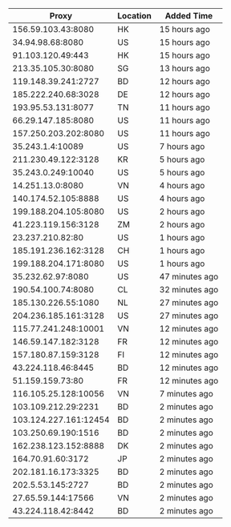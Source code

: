 | Proxy | Location | Added Time |
|---------|----------|------------|
| 156.59.103.43:8080 | HK | 15 hours ago |
| 34.94.98.68:8080 | US | 15 hours ago |
| 91.103.120.49:443 | HK | 15 hours ago |
| 213.35.105.30:8080 | SG | 13 hours ago |
| 119.148.39.241:2727 | BD | 12 hours ago |
| 185.222.240.68:3028 | DE | 12 hours ago |
| 193.95.53.131:8077 | TN | 11 hours ago |
| 66.29.147.185:8080 | US | 11 hours ago |
| 157.250.203.202:8080 | US | 11 hours ago |
| 35.243.1.4:10089 | US | 7 hours ago |
| 211.230.49.122:3128 | KR | 5 hours ago |
| 35.243.0.249:10040 | US | 5 hours ago |
| 14.251.13.0:8080 | VN | 4 hours ago |
| 140.174.52.105:8888 | US | 4 hours ago |
| 199.188.204.105:8080 | US | 2 hours ago |
| 41.223.119.156:3128 | ZM | 2 hours ago |
| 23.237.210.82:80 | US | 1 hours ago |
| 185.191.236.162:3128 | CH | 1 hours ago |
| 199.188.204.171:8080 | US | 1 hours ago |
| 35.232.62.97:8080 | US | 47 minutes ago |
| 190.54.100.74:8080 | CL | 32 minutes ago |
| 185.130.226.55:1080 | NL | 27 minutes ago |
| 204.236.185.161:3128 | US | 27 minutes ago |
| 115.77.241.248:10001 | VN | 12 minutes ago |
| 146.59.147.182:3128 | FR | 12 minutes ago |
| 157.180.87.159:3128 | FI | 12 minutes ago |
| 43.224.118.46:8445 | BD | 12 minutes ago |
| 51.159.159.73:80 | FR | 12 minutes ago |
| 116.105.25.128:10056 | VN | 7 minutes ago |
| 103.109.212.29:2231 | BD | 2 minutes ago |
| 103.124.227.161:12454 | BD | 2 minutes ago |
| 103.250.69.190:1516 | BD | 2 minutes ago |
| 162.238.123.152:8888 | DK | 2 minutes ago |
| 164.70.91.60:3172 | JP | 2 minutes ago |
| 202.181.16.173:3325 | BD | 2 minutes ago |
| 202.5.53.145:2727 | BD | 2 minutes ago |
| 27.65.59.144:17566 | VN | 2 minutes ago |
| 43.224.118.42:8442 | BD | 2 minutes ago |
